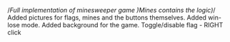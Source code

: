 /*Full implementation of minesweeper game )Mines contains the logic)*/
Added pictures for flags, mines and the buttons themselves.
Added win-lose mode.
Added background for the game.
Toggle/disable flag - RIGHT click
